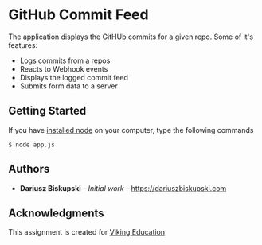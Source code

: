 # GitHub Commit Feed


The application displays the GitHUb commits for a given repo. Some of it's features:
- Logs commits from a repos
- Reacts to Webhook events
- Displays the logged commit feed
- Submits form data to a server


## Getting Started

If you have [installed node](https://nodejs.org/en/download/) on your computer, type the following commands

```
$ node app.js
```




## Authors

* **Dariusz Biskupski** - *Initial work* - https://dariuszbiskupski.com


## Acknowledgments

This assignment is created for [Viking Education](https://www.vikingcodeschool.com/)
